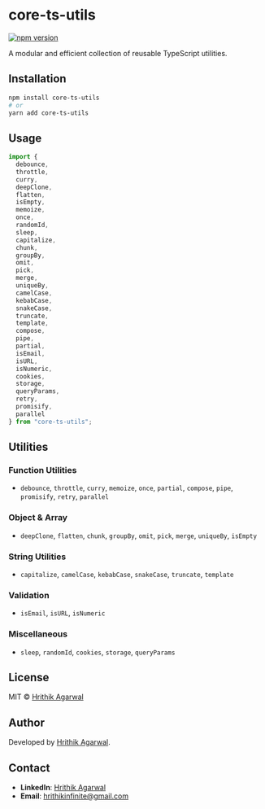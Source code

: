 # core-ts-utils

[![npm version](https://badge.fury.io/js/core-ts-utils.svg)](https://badge.fury.io/js/core-ts-utils)

A modular and efficient collection of reusable TypeScript utilities.

## Installation

```sh
npm install core-ts-utils
# or
yarn add core-ts-utils
```

## Usage

```ts
import {
  debounce,
  throttle,
  curry,
  deepClone,
  flatten,
  isEmpty,
  memoize,
  once,
  randomId,
  sleep,
  capitalize,
  chunk,
  groupBy,
  omit,
  pick,
  merge,
  uniqueBy,
  camelCase,
  kebabCase,
  snakeCase,
  truncate,
  template,
  compose,
  pipe,
  partial,
  isEmail,
  isURL,
  isNumeric,
  cookies,
  storage,
  queryParams,
  retry,
  promisify,
  parallel
} from "core-ts-utils";
```

## Utilities

### Function Utilities

- `debounce`, `throttle`, `curry`, `memoize`, `once`, `partial`, `compose`, `pipe`, `promisify`, `retry`, `parallel`

### Object & Array

- `deepClone`, `flatten`, `chunk`, `groupBy`, `omit`, `pick`, `merge`, `uniqueBy`, `isEmpty`

### String Utilities

- `capitalize`, `camelCase`, `kebabCase`, `snakeCase`, `truncate`, `template`

### Validation

- `isEmail`, `isURL`, `isNumeric`

### Miscellaneous

- `sleep`, `randomId`, `cookies`, `storage`, `queryParams`

## License

MIT © [Hrithik Agarwal](https://github.com/hrithik-infinite)
## Author

Developed by [Hrithik Agarwal](https://github.com/hrithik-infinite).

## Contact

- **LinkedIn**: [Hrithik Agarwal](https://www.linkedin.com/in/hrithikagarwal/)
- **Email**: [hrithikinfinite@gmail.com](mailto:hrithikinfinite@gmail.com)
